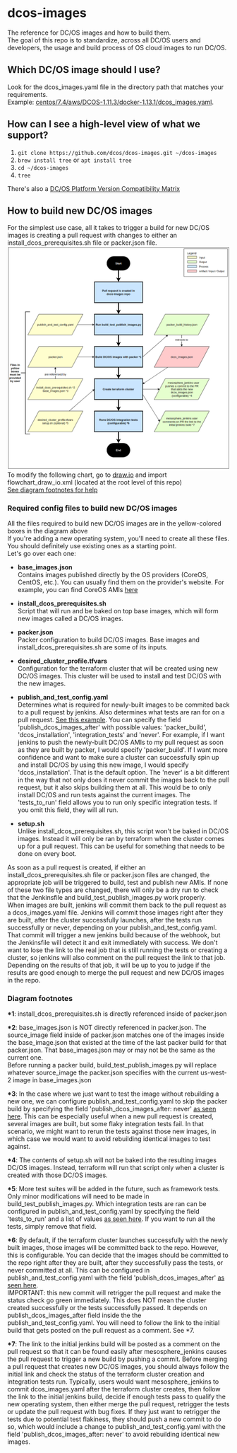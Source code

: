 # dcos-images

The reference for DC/OS images and how to build them.  
The goal of this repo is to standardize, across all DC/OS users and developers, the usage and build process of OS cloud
images to run DC/OS.

## Which DC/OS image should I use?
Look for the dcos_images.yaml file in the directory path that matches your requirements.  
Example: [centos/7.4/aws/DCOS-1.11.3/docker-1.13.1/dcos_images.yaml](https://github.com/dcos/dcos-images/blob/master/centos/7.4/aws/DCOS-1.11.3/docker-1.13.1/dcos_images.yaml).

## How can I see a high-level view of what we support?
1. ```git clone https://github.com/dcos/dcos-images.git ~/dcos-images```
2. ```brew install tree``` or ```apt install tree```
3. ```cd ~/dcos-images```
4. ```tree```

There's also a [DC/OS Platform Version Compatibility Matrix](https://docs.mesosphere.com/version-policy/#dcos-platform-version-compatibility-matrix)

## How to build new DC/OS images  
For the simplest use case, all it takes to trigger a build for new DC/OS images is creating a pull request with changes
to either an install_dcos_prerequisites.sh file or packer.json file.  
![flow-chart](flowchart_draw_io.png)  
To modify the following chart, go to [draw.io](https://www.draw.io/) and import flowchart_draw_io.xml (located at the root level of this repo)  
[See diagram footnotes for help](#diagram-footnotes)

### Required config files to build new DC/OS images
All the files required to build new DC/OS images are in the yellow-colored boxes in the diagram above   
If you're adding a new operating system, you'll need to create all these files. You should definitely use existing ones
as a starting point.  
Let's go over each one:

- **base_images.json**  
Contains images published directly by the OS providers (CoreOS, CentOS, etc.). You can usually find them on the
provider's website. For example, you can find CoreOS AMIs [here](https://coreos.com/os/docs/latest/booting-on-ec2.html)

- **install_dcos_prerequisites.sh**  
Script that will run and be baked on top base images, which will form new images called a DC/OS images. 

- **packer.json**  
Packer configuration to build DC/OS images. Base images and install_dcos_prerequisites.sh are some of its inputs.

- **desired_cluster_profile.tfvars**  
Configuration for the terraform cluster that will be created using new DC/OS images. This cluster will be used to install
and test DC/OS with the new images.

- **publish_and_test_config.yaml**  
Determines what is required for newly-built images to be commited back to a pull request by jenkins. Also determines
what tests are ran for on a pull request. [See this example](https://github.com/dcos/dcos-images/blob/master/oracle-linux/7.4/aws/DCOS-1.11.3/docker-1.13.1/publish_and_test_config.yaml#L1).
You can specify the field 'publish_dcos_images_after' with possible values: 'packer_build', 'dcos_installation',
'integration_tests' and 'never'. For example, if I want jenkins to push the newly-built DC/OS AMIs to my pull request as
soon as they are built by packer, I would specify 'packer_build'. If I want more confidence and want to make sure
a cluster can successfully spin up and install DC/OS by using this new image, I would specify 'dcos_installation'. That
is the default option. The 'never' is a bit different in the way that not only does it never commit the images back to
the pull request, but it also skips building them at all. This would be to only install DC/OS and run tests against the
current images. The 'tests_to_run' field allows you to run only specific integration tests. If you omit this field, they
will all run.

- **setup.sh**  
Unlike install_dcos_prerequisites.sh, this script won't be baked in DC/OS images. Instead it will only be ran by
terraform when the cluster comes up for a pull request. This can be useful for something that needs to be done on every
boot.

As soon as a pull request is created, if either an install_dcos_prerequisites.sh file or packer.json files are changed,
the appropriate job will be triggered to build, test and publish new AMIs. If none of these two file types are changed,
there will only be a dry run to check that the Jenkinsfile and build_test_publish_images.py work properly.  
When images are built, jenkins will commit them back to the pull request as a dcos_images.yaml file. Jenkins will commit
those images right after they are built, after the cluster successfully launches, after the tests run successfully or
never, depending on your publish_and_test_config.yaml. That commit will trigger a new jenkins build because of the
webhook, but the Jenkinsfile will detect it and exit immediately with success. We don't want to lose the link to the real
job that is still running the tests or creating a cluster, so jenkins will also comment on the pull request the link to
that job. Depending on the results of that job, it will be up to you to judge if the results are good enough to merge
the pull request and new DC/OS images in the repo.

### Diagram footnotes
__*1__: install_dcos_prerequisites.sh is directly referenced inside of packer.json

__*2__: base_images.json is NOT directly referenced in packer.json. The source_image field inside of packer.json matches
one of the images inside the base_image.json that existed at the time of the last packer build for that packer.json.
That base_images.json may or may not be the same as the current one.  
Before running a packer build, build_test_publish_images.py will replace whatever source_image the packer.json specifies
with the current us-west-2 image in base_images.json

__*3__: In the case where we just want to test the image without rebuilding a new one, we can configure
publish_and_test_config.yaml to skip the packer build by specifying the field 'publish_dcos_images_after: never'
[as seen here](https://github.com/dcos/dcos-images/blob/master/oracle-linux/7.4/aws/DCOS-1.11.3/docker-1.13.1/publish_and_test_config.yaml#L2).
This can be especially useful when a new pull request is created, several images are built, but some flaky integration tests fail.
In that scenario, we might want to rerun the tests against those new images, in which case we would want to avoid
rebuilding identical images to test against.

__*4__: The contents of setup.sh will not be baked into the resulting images DC/OS images. Instead, terraform will run that
script only when a cluster is created with those DC/OS images.

__*5__: More test suites will be added in the future, such as framework tests. Only minor modifications will need to be made
in build_test_publish_images.py. Which integration tests are ran can be configured in publish_and_test_config.yaml
by specifying the field 'tests_to_run' and a list of values [as seen here](https://github.com/dcos/dcos-images/blob/master/oracle-linux/7.4/aws/DCOS-1.11.3/docker-1.13.1/publish_and_test_config.yaml#L4).
If you want to run all the tests, simply remove that field.

__*6__: By default, if the terraform cluster launches successfully with the newly built images, those images will be
committed back to the repo. However, this is configurable. You can decide that the images should be committed to the
repo right after they are built, after they successfully pass the tests, or never committed at all. This can be
configured in publish_and_test_config.yaml with the field 'publish_dcos_images_after' [as seen here](https://github.com/dcos/dcos-images/blob/master/oracle-linux/7.4/aws/DCOS-1.11.3/docker-1.13.1/publish_and_test_config.yaml#L1).  
IMPORTANT: this new commit will retrigger the pull request and make the status check go green immediately. This does NOT mean the
cluster created successfully or the tests successfully passed. It depends on publish_dcos_images_after field inside the 
the publish_and_test_config.yaml. You will need to follow the link to the initial build that gets posted on the pull
request as a comment. See *7.

__*7__: The link to the initial jenkins build will be posted as a comment on the pull request so that it can be found easily
after mesosphere_jenkins causes the pull request to trigger a new build by pushing a commit. Before merging a pull
request that creates new DC/OS images, you should always follow the initial link and check the status of the terraform
cluster creation and integration tests run. Typically, users would want mesosphere_jenkins to commit dcos_images.yaml
after the terraform cluster creates, then follow the link to the initial jenkins build, decide if enough tests pass to
qualify the new operating system, then either merge the pull request, retrigger the tests or update the pull request with
bug fixes. If they just want to retrigger the tests due to potential test flakiness, they should push a new commit to
do so, which would include a change to publish_and_test_config.yaml with the field 'publish_dcos_images_after: never' to
avoid rebuilding identical new images.
